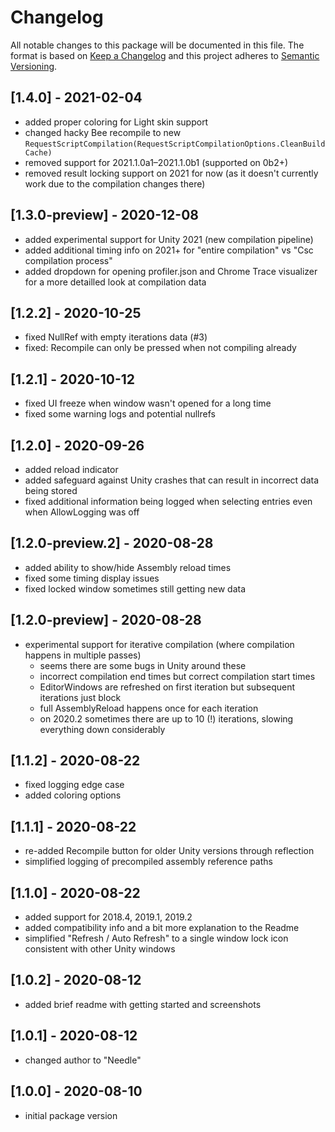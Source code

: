 # Changelog
All notable changes to this package will be documented in this file.
The format is based on [Keep a Changelog](http://keepachangelog.com/en/1.0.0/) and this project adheres to [Semantic Versioning](http://semver.org/spec/v2.0.0.html).

## [1.4.0] - 2021-02-04
- added proper coloring for Light skin support
- changed hacky Bee recompile to new `RequestScriptCompilation(RequestScriptCompilationOptions.CleanBuildCache)`
- removed support for 2021.1.0a1–2021.1.0b1 (supported on 0b2+)
- removed result locking support on 2021 for now (as it doesn't currently work due to the compilation changes there)

## [1.3.0-preview] - 2020-12-08
- added experimental support for Unity 2021 (new compilation pipeline)
- added additional timing info on 2021+ for "entire compilation" vs "Csc compilation process"
- added dropdown for opening profiler.json and Chrome Trace visualizer for a more detailled look at compilation data

## [1.2.2] - 2020-10-25
- fixed NullRef with empty iterations data (#3)
- fixed: Recompile can only be pressed when not compiling already

## [1.2.1] - 2020-10-12
- fixed UI freeze when window wasn't opened for a long time
- fixed some warning logs and potential nullrefs

## [1.2.0] - 2020-09-26
- added reload indicator
- added safeguard against Unity crashes that can result in incorrect data being stored
- fixed additional information being logged when selecting entries even when AllowLogging was off

## [1.2.0-preview.2] - 2020-08-28
- added ability to show/hide Assembly reload times
- fixed some timing display issues
- fixed locked window sometimes still getting new data

## [1.2.0-preview] - 2020-08-28
- experimental support for iterative compilation (where compilation happens in multiple passes)
  - seems there are some bugs in Unity around these
  - incorrect compilation end times but correct compilation start times
  - EditorWindows are refreshed on first iteration but subsequent iterations just block
  - full AssemblyReload happens once for each iteration
  - on 2020.2 sometimes there are up to 10 (!) iterations, slowing everything down considerably

## [1.1.2] - 2020-08-22
- fixed logging edge case
- added coloring options

## [1.1.1] - 2020-08-22
- re-added Recompile button for older Unity versions through reflection
- simplified logging of precompiled assembly reference paths

## [1.1.0] - 2020-08-22
- added support for 2018.4, 2019.1, 2019.2
- added compatibility info and a bit more explanation to the Readme
- simplified "Refresh / Auto Refresh" to a single window lock icon consistent with other Unity windows

## [1.0.2] - 2020-08-12
- added brief readme with getting started and screenshots

## [1.0.1] - 2020-08-12
- changed author to "Needle"

## [1.0.0] - 2020-08-10
- initial package version